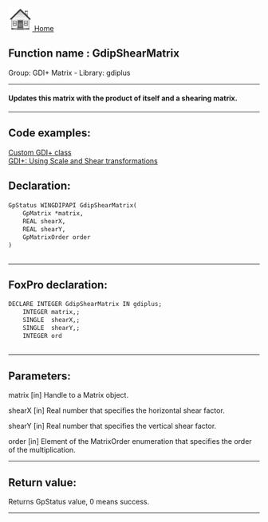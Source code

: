 [<img src="../../images/home.png"> Home ](https://github.com/VFPX/Win32API)  

## Function name : GdipShearMatrix
Group: GDI+ Matrix - Library: gdiplus    
***  


#### Updates this matrix with the product of itself and a shearing matrix.

***  


## Code examples:
[Custom GDI+ class](../../samples/sample_450.md)  
[GDI+: Using Scale and Shear transformations](../../samples/sample_479.md)  

## Declaration:
```foxpro  
GpStatus WINGDIPAPI GdipShearMatrix(
	GpMatrix *matrix,
	REAL shearX,
	REAL shearY,
	GpMatrixOrder order
)
  
```  
***  


## FoxPro declaration:
```foxpro  
DECLARE INTEGER GdipShearMatrix IN gdiplus;
	INTEGER matrix,;
	SINGLE  shearX,;
	SINGLE  shearY,;
	INTEGER ord
  
```  
***  


## Parameters:
matrix
[in] Handle to a Matrix object. 

shearX
[in] Real number that specifies the horizontal shear factor. 

shearY
[in] Real number that specifies the vertical shear factor. 

order
[in] Element of the MatrixOrder enumeration that specifies the order of the multiplication.  
***  


## Return value:
Returns GpStatus value, 0 means success.  
***  

